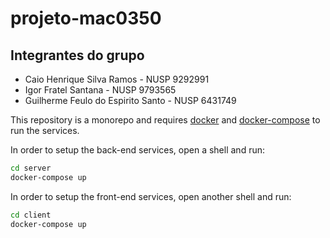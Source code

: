 # projeto-mac0350
## Integrantes do grupo
* Caio Henrique Silva Ramos - NUSP 9292991
* Igor Fratel Santana - NUSP 9793565
* Guilherme Feulo do Espirito Santo - NUSP 6431749

This repository is a monorepo and requires [docker][1] and
[docker-compose][2] to run the services.

In order to setup the back-end services, open a shell and run:
```bash
cd server
docker-compose up
```

In order to setup the front-end services, open another shell and run:
```bash
cd client
docker-compose up
```

[1]: https://store.docker.com/search?type=edition&offering=community
[2]: https://docs.docker.com/compose/install/
